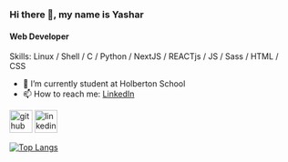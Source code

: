 ### Hi there 👋, my name is Yashar
#### Web Developer

Skills: Linux / Shell / C / Python / NextJS / REACTjs / JS / Sass / HTML / CSS

- 🌱 I’m currently student at Holberton School
- 📫 How to reach me: <a href="https://www.linkedin.com/in/yashar-heydarov-4b8659261/">LinkedIn</a>


[<img src='https://cdn.jsdelivr.net/npm/simple-icons@3.0.1/icons/github.svg' alt='github' height='40'>](https://github.com/heydarov93)  [<img src='https://cdn.jsdelivr.net/npm/simple-icons@3.0.1/icons/linkedin.svg' alt='linkedin' height='40'>](https://www.linkedin.com/in/yashar-heydarov-4b8659261/) 

[![Top Langs](https://github-readme-stats.vercel.app/api/top-langs/?username=heydarov93)](https://github.com/anuraghazra/github-readme-stats)


